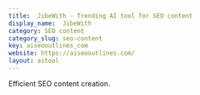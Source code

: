 ```yaml
---
title:  JibeWith - Trending AI tool for SEO content
display_name:  JibeWith
category: SEO content
category_slug: seo-content
key: aiseooutlines_com
website: https://aiseooutlines.com/
layout: aitool
---
```


Efficient SEO content creation.
